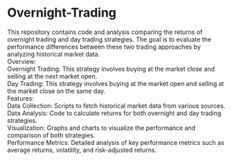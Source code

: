 # Overnight-Trading
This repository contains code and analysis comparing the returns of overnight trading and day trading strategies. The goal is to evaluate the performance differences between these two trading approaches by analyzing historical market data.
<br>
Overview:
<br>
Overnight Trading: This strategy involves buying at the market close and selling at the next market open.
<br>
Day Trading: This strategy involves buying at the market open and selling at the market close on the same day.
<br>
Features:
<br>
Data Collection: Scripts to fetch historical market data from various sources.
<br>
Data Analysis: Code to calculate returns for both overnight and day trading strategies.
<br>
Visualization: Graphs and charts to visualize the performance and comparison of both strategies.
<br>
Performance Metrics: Detailed analysis of key performance metrics such as average returns, volatility, and risk-adjusted returns.
<br>
